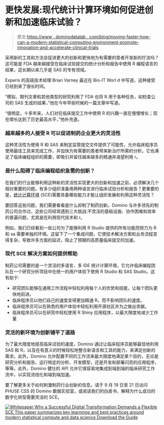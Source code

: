# 更快发展:现代统计计算环境如何促进创新和加速临床试验？

> 原文:[https://www . dominodatalab . com/blog/moving-faster-how-can-a-modern-statistical-computing-environment-promote-innovation-and-accelerate-clinical-trials](https://www.dominodatalab.com/blog/moving-faster-how-can-a-modern-statistical-computing-environment-promote-innovation-and-accelerate-clinical-trials)

采用新的工具和方法会促进更大的创新和更快地为有需要的患者开发新的疗法吗？这可能是 FDA 越来越接受在临床试验提交的统计分析和报告中使用 R 编程语言的结果，这长期以来几乎是 SAS 的专有领域。

Experis 的高级技术经理 Brian Varney 最近在 Bio-IT Worl d 中写道，这种接受已经到来了很长时间。

“模拟、期刊文章和其他类型的研究利用了 FDA 也将 R 用于各种任务，如检查公司的 SAS 生成的结果，”他在今年早些时候的一篇文章[](https://www.bio-itworld.com/news/2022/02/18/why-r-the-next-generation-in-pharma)中写道。

“很明显，十多年来，人们对在临床提交工作中使用 R 的兴趣一直在慢慢增长；现在增长达到了历史最高水平，”他补充道。

### 越来越多的人接受 R 可以促进制药企业更大的灵活性

这种灵活性为使用 R 和 SAS 来制定监管提交文件提供了可能性，允许临床程序员使用最佳工具来完成工作，并加快为有需要的患者带来新治疗所需的分析。它也满足了临床编程组织的需要，即吸引并留住越来越多的精通并渴望利用 r。

### 是什么阻碍了临床编程组织急需的创新？

在我们的行业能够利用这种新的灵活性实现更大的创新和加速之前，必须解决几个相对重要的问题。有多少组织准备用两种语言进行临床试验分析和报告？更重要的是，[统计计算环境](/solutions/life-sciences-sce) (SCE)需要具备哪些能力才能让组织发展和利用这种灵活性？

要回答这些问题，我们需要看看是什么抑制了制药创新。Domino 与许多领先的制药公司合作过，这些公司经常遇到三大挑战:不灵活的基础设施、协作困难和效率的普遍问题，尤其是在利用现代技术和 r。

例如，我们已经看到一些公司为了能够利用 R Studio 提供的所有功能而努力为 R 和 sa 需要单独的环境。这留下了一个集成问题，它使技术解决方案和业务流程变得复杂，导致许多方面的延迟，阻止了预期的高质量临床提交的加速。

### 现代 SCE 解决方案如何提供帮助

制药公司需要的是一个灵活的多语言、多 IDE 统计计算环境，它允许临床编程团队在一个研究分析项目中在统一的用户体验下使用 R Studio 和 SAS Studio。这有助于:

*   研究团队能够在通用工作流程中轻松利用每个人的优势和技能，让每个团队更快地前进。
*   临床程序员以他们自己的速度变得更加精通 R，而不影响团队的速度。
*   临床程序员可以在熟悉的用户体验中轻松利用开源社区并为之做出贡献。
*   临床程序员可以在研究中轻松使用 R Shiny 应用程序，以最大限度地减少工作量

### 灵活的新环境为创新铺平了道路

为了最大限度地提高临床试验的速度，Domino 通过让临床程序员能够最佳地利用 SAS 和 R，以及在有意义的时候轻松地整合新语言和工具的能力，来满足创新的需求。此外，Domino 允许配置不同的工作流来最大限度地满足某个目的，无论是研究分析和报告、运行特定的分析、开发模型，还是开发和部署闪亮的应用程序，等等。此外，Domino 健壮的 API 允许它很容易地集成到端到端的临床研究工作流中，以实现流线化和端到端加速。

要了解更多关于如何刺激制药行业创新的信息，请于 9 月 19 日至 21 日访问 PHUSE CSS 的 Domino 数据实验室，或阅读我们的白皮书，解释为什么成功的数字化转型需要灵活的 SCE。

[![Whitepaper  Why a Successful Digital Transformation Demands a Flexible SCE  This paper summarizes key learnings and best practices around modern  statistical compute and data science Download the Guide](../Images/6b2fd8a2ac01f51680467fe320742133.png)](https://cta-redirect.hubspot.com/cta/redirect/6816846/2fb84ca0-cce4-4d2c-b8b6-a2ccc3343d26)